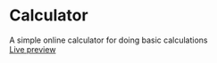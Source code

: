 # Calculator

A simple online calculator for doing basic calculations  
[Live preview](https://www.mc23234.github.io/Calculator)
